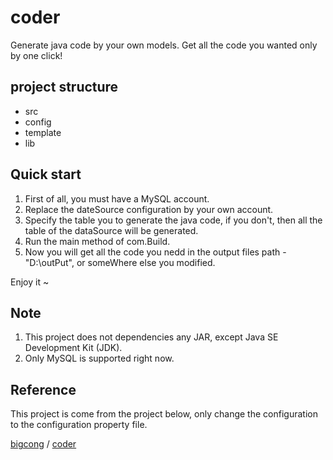 # coder
Generate java code by your own models. Get all the code you wanted only by one click!

## project structure 
* src
* config
* template
* lib


## Quick start
1. First of all, you must have a MySQL account.
2. Replace the dateSource configuration by your own account.
3. Specify the table you to generate the java code, if you don't, then all the table of the dataSource will be generated.
4. Run the main method of com.Build.
5. Now you will get all the code you nedd in the output files path - "D:\outPut", or someWhere else you modified.

Enjoy it ~

## Note
1. This project does not dependencies any JAR, except Java SE Development Kit (JDK).
2. Only MySQL is supported right now.

## Reference
This project is come from the project below, only change the configuration to the configuration property file.

[bigcong](https://github.com/bigcong) / [coder](https://github.com/bigcong/coder "代码生成器")

